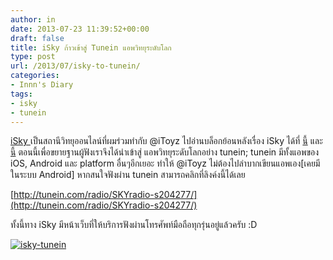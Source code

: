 ```yaml
---
author: in
date: 2013-07-23 11:39:52+00:00
draft: false
title: iSky ก้าวเข้าสู่ Tunein แอพวิทยุระดับโลก
type: post
url: /2013/07/isky-to-tunein/
categories:
- Innn's Diary
tags:
- isky
- tunein
---
```


[iSky ](http://www.isky.in.th)เป็นสถานีวิทยุออนไลน์ที่ผมร่วมทำกับ @iToyz ไปอ่านบล็อกย้อนหลังเรื่อง iSky ได้ที่ [นี้](https://www.innnblog.com/isky-in-thai/) และ [นี้](https://www.innnblog.com/isky-in-thai-2/) ตอนนี้เพื่อขยายฐานผู้ฟังเราจึงได้นำเข้าสู่ แอพวิทยุระดับโลกอย่าง tunein; tunein มีทั้งแอพของ iOS, Android และ platform อื่นๆอีกเยอะ ทำให้ @iToyz ไม่ต้องไปลำบากเขียนแอพเอง[เคยมีในระบบ Android] หากสนใจฟังผ่าน tunein สามารถคลิกที่ลิงค์งนี้ได้เลย

[http://tunein.com/radio/SKYradio-s204277/](http://tunein.com/radio/SKYradio-s204277/)

ทั้งนี้ทาง iSky มีหน้าเว็บที่ให้บริการฟังผ่านโทรศัพท์มือถือทุกรุ่นอยู่แล้วครับ :D

[![isky-tunein](https://www.innnblog.com/wp-content/uploads/2013/07/isky-tunein-1.jpg)
](https://www.innnblog.com/wp-content/uploads/2013/07/isky-tunein-1.jpg)


